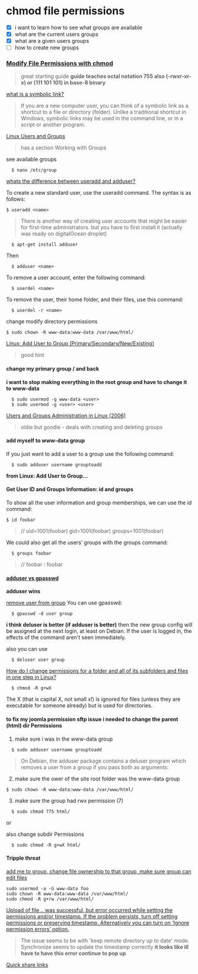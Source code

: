 # chmod file permissions

- [x] i want to learn how to see what groups are available
- [x] what are the current users groups
- [x] what are a given users groups
- [ ] how to create new groups

### [Modify File Permissions with chmod](https://www.linode.com/docs/tools-reference/tools/modify-file-permissions-with-chmod/)   
>great starting guide
**guide teaches octal notation 755 also (-rwxr-xr-x) or (111 101 101) in base-8 binary**

[what is a symbolic link?](https://www.computerhope.com/jargon/s/symblink.htm)   
>If you are a new computer user, you can think of a symbolic link as a shortcut to a file or directory (folder). Unlike a traditional shortcut in Windows, symbolic links may be used in the command line, or in a script or another program.

[Linux Users and Groups](https://www.linode.com/docs/tools-reference/linux-users-and-groups/)   
>has a section Working with Groups

see available groups
```
  $ nano /etc/group
```

[whats the difference between useradd and adduser?](https://askubuntu.com/questions/345974/what-is-the-difference-between-adduser-and-useradd)   

To create a new standard user, use the useradd command. The syntax is as follows:
```
$ useradd <name>
```

>There is another way of creating user accounts that might be easier for first-time administrators. but you have to first install it (actually was ready on digitalOcean droplet)
```
  $ apt-get install adduser
```

Then
```
  $ adduser <name>
```

To remove a user account, enter the following command:
```
  $ userdel <name>
```

To remove the user, their home folder, and their files, use this command:
```
  $ userdel -r <name>
```

change modify directory permissions
```
$ sudo chown -R www-data:www-data /var/www/html/
```

[Linux: Add User to Group (Primary/Secondary/New/Existing)](https://www.hostingadvice.com/how-to/linux-add-user-to-group/)   
>good hint

#### change my primary group / and back
**i want to stop making everything in the root group and have to change it to www-data**
```
  $ sudo usermod -g www-data <user>
  $ sudo usermod -g <user> <user>
```

[Users and Groups Administration in Linux (2006)](http://www.debianadmin.com/users-and-groups-administration-in-linux.html)   
>oldie but goodie - deals with creating and deleting groups

#### add myself to www-data group
If you just want to add a user to a group use the following command:
```
  $ sudo adduser username grouptoadd
```
**from Linux: Add User to Group...**

####  Get User ID and Groups Information: id and groups
To show all the user information and group memberships, we can use the id command:

```
$ id foobar
```
>// uid=1001(foobar) gid=1001(foobar) groups=1001(foobar)

We could also get all the users’ groups with the groups command:
```
  $ groups foobar
```
>// foobar : foobar


#### [adduser vs gpasswd](https://unix.stackexchange.com/questions/198536/difference-between-adding-sudo-user-with-adduser-or-gpasswd)   
**adduser wins**

[remove user from group](https://unix.stackexchange.com/questions/29570/how-do-i-remove-a-user-from-a-group)
You can use gpasswd:
```
  $ gpasswd -d user group
```
**i think deluser is better (if adduser is better)**
then the new group config will be assigned at the next login, at least on Debian. If the user is logged in, the effects of the command aren't seen immediately.

also you can use
```
  $ deluser user group
```

[How do I change permissions for a folder and all of its subfolders and files in one step in Linux?](https://stackoverflow.com/questions/3740152/how-do-i-change-permissions-for-a-folder-and-all-of-its-subfolders-and-files-in)   
```
  $ chmod -R g+wX
```
The X (that is capital X, not small x!) is ignored for files (unless they are executable for someone already) but is used for directories.


#### to fix my joomla permission sftp issue i needed to change the parent (html) dir Permissions
1. make sure i was in the www-data group
```
  $ sudo adduser username grouptoadd
```
>On Debian, the adduser package contains a deluser program which removes a user from a group if you pass both as arguments:  

2. make sure the ower of the site root folder was the www-data group
```
$ sudo chown -R www-data:www-data /var/www/html/
```
3. make sure the group had rwx permission (7)
```
  $ sudo chmod 775 html/
```
or

also change subdir Permissions
```
  $ sudo chmod -R g+wX html/
```

#### Tripple threat
[add me to group, change file ownership to that group, make sure group can edit files](https://www.digitalocean.com/community/questions/how-i-edit-index-html-my-droplet-is-ubuntu-lamp-on-14-04)   
```
sudo usermod -a -G www-data foo
sudo chown -R www-data:www-data /var/www/html/
sudo chmod -R g+rw /var/www/html/
```

[Upload of file .. was successful, but error occurred while setting the permissions and/or timestamp. If the problem persists, turn off setting permissions or preserving timestamp. Alternatively you can turn on ‘Ignore permission errors’ option.](https://winscp.net/eng/docs/message_preserve_time_perm)   
> The issue seems to be with 'keep remote directory up to date' mode. Synchronize seems to update the timestamp correctly
**it looks like ill have to have this error continue to pop up**

[Quick share links](https://www.digitalocean.com/docs/spaces/how-to/file-permissions/)   
